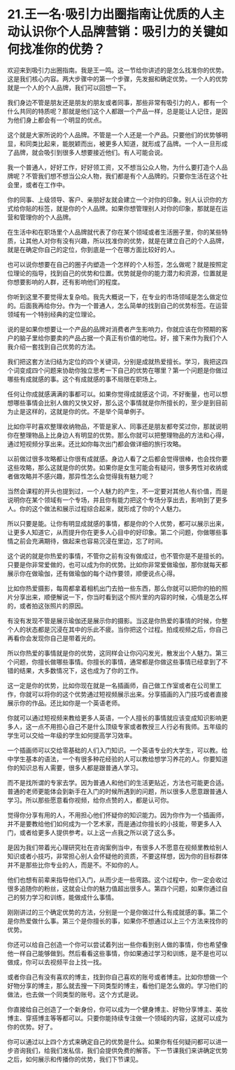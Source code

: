 # 21.王一名·吸引力出圈指南让优质的人主动认识你个人品牌营销：吸引力的关键如何找准你的优势？

欢迎来到吸引力出圈指南。我是王一鸣。这一节给你讲述的是怎么找准你的优势。这是我们核心内容。两大步骤中的第一个步骤，先发掘和确定优势。一个人的优势就是一个人的个人品牌，我们可以回想一下。

我们身边不管是朋友还是朋友的朋友或者同事，那些非常有吸引力的人，都有一个什么共同的特质呢？那就是他们这个人都跟一个产品一样，总是能让人记住，是因为他们身上都会有一个明显的优点。

这个就是大家所说的个人品牌。不管是一个人还是一个产品。只要他们的优势够明显，和同类比起来，能脱颖而出，被更多人知道，就形成了品牌。一个人一旦形成了品牌，就会吸引到很多人想要接近他们。有人可能会说。

我一个普通人，好好工作，好好领工资，又不想当公众人物，为什么要打造个人品牌呢？不管我们想不想当公众人物，我们都是有个人品牌的。只要你生活在这个社会里，或者在工作中。

你的同事、上级领导、客户、亲朋好友就会建立一个对你的印象。别人认识你的方式给你贴的标签，就是你的个人品牌。如果你想管理别人对你的印象，那就是在运营和管理你的个人品牌。

在生活中和在职场里个人品牌就代表了你在某个领域或者生活圈子里，你的某些特质，让其他人对你有没有兴趣，所以找准你的优势，就是在建立自己的个人品牌，就是在确定你自己的定位，你到底是一个在哪方面比较好的人。

也可以说你想要在自己的圈子内塑造一个怎样的个人标签，怎么做呢？就是按照定位理论的指导，找到自己的优势和位置。优势就是你的能力潜力和资源，位置就是你想要影响的人群，还有影响他们的程度。

你听到这里不要觉得太复杂哈。我先大概说一下，在专业的市场领域是怎么做定位的。后面我再给你分。作为一个普通人，怎么简单的找到自己的优势标签。在运营领域有一个特别经典的定位理论。

说的是如果你想要让一个产品的品牌对消费者产生影响力，你就应该在你预期的客户的脑子里给你要卖的产品占据一个真正有价值的地位。好，接下来作为我们个人我介绍一套找到自己优势的方法。

我们把这套方法归结为定位的四个关键词，分别是成就热爱擅长。学习，我把这四个词变成四个问题来协助你独立思考一下自己的优势在哪里？第一个问题是你做过哪些有成就感的事。这个有成就感的事不局限在职场上。

任何让你成就感满满的事都可以。如果你觉得成就感这个词，不好衡量，也可以想想哪些事情会比别人做的又快又好，那么这个事情就是你所擅长的，至少是到目前为止是这样的，这就是你的优。不是举个简单例子。

比如你平时喜欢整理收纳物品，不管是家人、同事还是朋友都夸奖过你，那就说明你在整理物品上比身边人有明显的优势。那么你就可以把整理物品的方法和心得，通过短视频分享出来。还比如你每次出门都会做详细的旅行攻略。

以前做过很多攻略都让你很有成就感。身边人看了之后都会觉得很棒，也会找你要这些攻略，那么这就是你的优势。如果你是女生可能会有疑问，很多男性对收纳或者做攻略并不感兴趣，那异性怎么会觉得我有魅力呢？

当然会课程的开头也提到过，一个人魅力的产生，不一定要对其他人有价值，而是说明你在某个领域有一个专场，并且你有能力把这个专场分享出去，影响到了更多人。你的这个做法和展示过程综合起来，就形成了你的个人魅力。

所以只要是能。让你有明显成就感的事情，都是你的个人优势，都可以展示出来，让更多人知道它，从而提升你在更多人心目中的好印象。第二个问题，你做哪些事情之前会充满期待，做起来也容易沉浸在里边，忘了时间。

这个说的就是你热爱的事情，不管你之前有没有做成过，也不管你是不是擅长的。只要是你非常爱做的，也可以成为你的优势。比如你非常爱做瑜伽，那你就每天都展示你在做瑜伽，还有做瑜伽的每个动作要领，顺便说点心得。

比如你热爱摄影，每周都拿着相机出门去拍一些东西，那么你就可以把你的拍的照片分享出来，顺便解说一下，你当时看到这个照片里的内容的时候，心情是怎么样的，或者拍这张照片的原因。

有没有发现不管是展示瑜伽还是展示你的摄影。当这是你热爱的事情的时候，你整个人的状态都是沉浸在其中的乐此不疲。当你把这个过程。拍成视频之后，你自己再看你会发现你自己是带着光的。

所以你热爱的事情就是你的优势，这同样会让你闪闪发光，散发出个人魅力。第三个问题，你擅长做哪些事情。你擅长的事情，通常都是你做这些事情已经拿到了不错的结果，大多数情况下，这也成为了你的工作。

这一定是你的优势，比如你现在就是一名插画师，自己做工作室或者在公司里工作，你就可以将你的这个优势通过短视频展示出来。分享插画的入门技巧或者直接展示你的作品。还比如你是一个英语老师。

你就可以通过短视频来教给更多人英语，一个人擅长的事情就应该变成知识影响更多人，这一点不用担心自己不是什么顶级专家或者教授三人行必有我师。五年级的学生可以交给一年级的学生如何提高学习效率。

一个插画师可以交给零基础的人们入门知识。一个英语专业的大学生，可以教。给中学生基本的语法，一个有很多种花经验的人可以教给想学习养花的人。你要知道你的知识总有人需要，很多人都是跟普通人学习。

而不是找所谓的专家去学。因为普通人和他们的生活更贴近，方法也可能更合适。普通的老师更能体会到新手在入门的时候所遇到的问题，所以很多人愿意跟普通人学习。所以那些愿意看你视频，给你点赞的人，都是认可你。

觉得你分享有用的人，不用担心他们怀疑你的知识能力。因为你作为一个插画师，并不是要教给他们如何成为一个艺术家，而是通过你擅长的小技能，带更多人入门，或者给更多人提供参考。以上这一点我之所以说了这么多。

是因为我们带着光心理研究社在咨询案例当中，有很多人不愿意在视频里教给别人知识或者小技巧，非常担心别人会怀疑他的资质，不要这样想，因为你的目标群体并不是那些比你专业的人，而是不。不如你的人。

他们也想有前辈来指导他们入门，从而少走一些弯路。这个过程中，你一定会收过很多追随你的粉丝，这就会让你的魅力值超出很多人。第四个问题，如果你通过自己的努力学习和训练，能做成什么事情。

刚刚讲过的三个确定优势的方法，分别是一个是你做过什么有成就感的事。第二个是你热爱做什么事。第三个是你擅长的事，如果你不想通过以上三个方法来找你的优势。

你还可以给自己创造一个你可以尝试着列出一些你看到别人做的事情，你也希望像他一样自己能够做到。然后看看这些事情，你如果通过学习和训练，是不是也可以做成，你可以去视频平台上找一找。

或者你自己有没有喜欢的博主，找到你自己喜欢的账号或者博主。比如你想做一个好物分享的博主，那么就去搜一下同类型的博主，看他们是怎么做的。学习他们的做法，也去做一个同类型的账号。这个方式是说。

你直接给自己创造了一个新身份，你可以成为一个健身博主、好物分享博主、美妆博主、穿搭博主等等都可以。只要你能持续专注做一个领域的内容，这就可以成为你的优势。好了。

你可以通过以上四个方式来确定自己的优势是什么。如果你有任何疑问都可以进一步咨询我们，给我们发私信，我们会提供免费的解答。下一节课我们来讲确定优势之后，如何展示和传播你的优势，我们下节课见。

